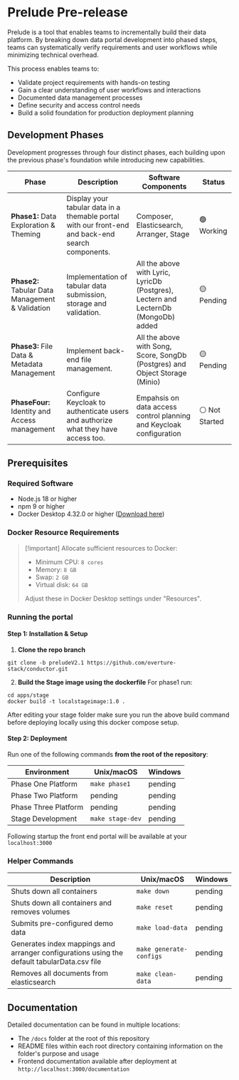 # Prelude Pre-release

Prelude is a tool that enables teams to incrementally build their data platform.
By breaking down data portal development into phased steps, teams can
systematically verify requirements and user workflows while minimizing technical
overhead.

This process enables teams to:

- Validate project requirements with hands-on testing
- Gain a clear understanding of user workflows and interactions
- Documented data management processes
- Define security and access control needs
- Build a solid foundation for production deployment planning

## Development Phases

Development progresses through four distinct phases, each building upon the
previous phase's foundation while introducing new capabilities.

| Phase                                            | Description                                                                                       | Software Components                                                                 | Status         |
| ------------------------------------------------ | ------------------------------------------------------------------------------------------------- | ----------------------------------------------------------------------------------- | -------------- |
| **Phase1:** Data Exploration & Theming           | Display your tabular data in a themable portal with our front-end and back-end search components. | Composer, Elasticsearch, Arranger, Stage                                            | 🟢 Working     |
| **Phase2:** Tabular Data Management & Validation | Implementation of tabular data submission, storage and validation.                                | All the above with Lyric, LyricDb (Postgres), Lectern and LecternDb (MongoDb) added | 🟡 Pending     |
| **Phase3:** File Data & Metadata Management      | Implement back-end file management.                                                               | All the above with Song, Score, SongDb (Postgres) and Object Storage (Minio)        | 🟡 Pending     |
| **PhaseFour:** Identity and Access management    | Configure Keycloak to authenticate users and authorize what they have access too.                 | Empahsis on data access control planning and Keycloak configuration                 | ⚪ Not Started |

## Prerequisites

### Required Software

- Node.js 18 or higher
- npm 9 or higher
- Docker Desktop 4.32.0 or higher
  ([Download here](https://www.docker.com/products/docker-desktop/))

### Docker Resource Requirements

> [!important] Allocate sufficient resources to Docker:
>
> - Minimum CPU: `8 cores`
> - Memory: `8 GB`
> - Swap: `2 GB`
> - Virtual disk: `64 GB`
>
> Adjust these in Docker Desktop settings under "Resources".

### Running the portal

#### Step 1: Installation & Setup

1. **Clone the repo branch**

```
git clone -b preludeV2.1 https://github.com/overture-stack/conductor.git
```

2. **Build the Stage image using the dockerfile** For phase1 run:

```
cd apps/stage
docker build -t localstageimage:1.0 .
```

After editing your stage folder make sure you run the above build command before
deploying locally using this docker compose setup.

#### Step 2: Deployment

Run one of the following commands **from the root of the repository**:

| Environment          | Unix/macOS       | Windows |
| -------------------- | ---------------- | ------- |
| Phase One Platform   | `make phase1`    | pending |
| Phase Two Platform   | pending          | pending |
| Phase Three Platform | pending          | pending |
| Stage Development    | `make stage-dev` | pending |

Following startup the front end portal will be available at your
`localhost:3000`

### Helper Commands

| Description                                                                                 | Unix/macOS              | Windows |
| ------------------------------------------------------------------------------------------- | ----------------------- | ------- |
| Shuts down all containers                                                                   | `make down`             | pending |
| Shuts down all containers and removes volumes                                               | `make reset`            | pending |
| Submits pre-configured demo data                                                            | `make load-data`        | pending |
| Generates index mappings and arranger configurations using the default tabularData.csv file | `make generate-configs` | pending |
| Removes all documents from elasticsearch                                                    | `make clean-data`       | pending |

## Documentation

Detailed documentation can be found in multiple locations:

- The `/docs` folder at the root of this repository
- README files within each root directory containing information on the folder's
  purpose and usage
- Frontend documentation available after deployment at
  `http://localhost:3000/documentation`

